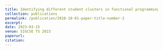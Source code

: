 ```yaml
---
title: Identifying different student clusters in functional programming assignments: From quick learners to struggling students
collection: publications
permalink: /publication/2010-10-01-paper-title-number-2
excerpt: 
date: 2023-03-15
venue: SIGCSE TS 2023
paperurl: 
citation: 
---
```

